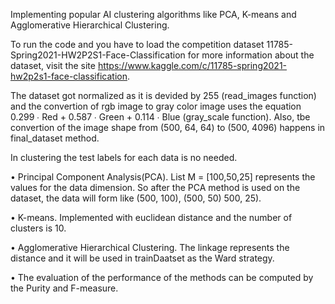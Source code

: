 Implementing popular AI clustering algorithms like PCA, K-means and Agglomerative Hierarchical Clustering.

To run the code and you have to load the competition dataset 11785-Spring2021-HW2P2S1-Face-Classification for more information about the dataset, visit the site https://www.kaggle.com/c/11785-spring2021-hw2p2s1-face-classification.

The dataset got normalized as it is devided by 255 (read_images function) and the convertion of rgb image to gray color image uses the equation 0.299 ∙ Red + 0.587 ∙ Green + 0.114 ∙ Blue (gray_scale function).
Also, tbe convertion of the image shape from (500, 64, 64) to (500, 4096) happens in final_dataset method.

In clustering the test labels for each data is no needed.

• Principal Component Analysis(PCA).
List M = [100,50,25] represents the values for the data dimension. So after the PCA method is used on the dataset, the data will form like (500, 100), (500, 50) 500, 25).

• K-means.
Implemented with euclidean distance and the number of clusters is 10.

• Agglomerative Hierarchical Clustering.
The linkage represents the distance and it will be used in trainDaatset as the Ward strategy.

• The evaluation of the performance of the methods can be computed by the Purity and F-measure. 
